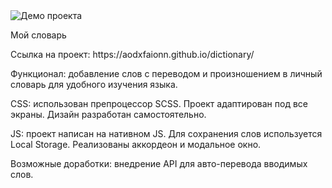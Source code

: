 <img src="https://i.ibb.co/QJkf9X0/image.jpg" alt="Демо проекта">
<p>Мой словарь</p>
<p>Ссылка на проект: https://aodxfaionn.github.io/dictionary/ </p>
<p>Функционал: добавление слов с переводом и произношением в личный словарь для удобного изучения языка.</p>
<p>CSS: использован препроцессор SCSS. Проект адаптирован под все экраны. Дизайн разработан самостоятельно.</p>
<p>JS: проект написан на нативном JS. Для сохранения слов используется Local Storage. Реализованы аккордеон и модальное окно.</p>
<p>Возможные доработки: внедрение API для авто-перевода вводимых слов.</p>
